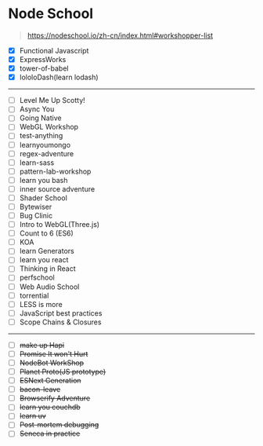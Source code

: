 # Node School

> https://nodeschool.io/zh-cn/index.html#workshopper-list

- [x] Functional Javascript
- [x] ExpressWorks
- [x] tower-of-babel
- [x] lololoDash(learn lodash)
---

- [ ] Level Me Up Scotty!
- [ ] Async You
- [ ] Going Native
- [ ] WebGL Workshop
- [ ] test-anything
- [ ] learnyoumongo
- [ ] regex-adventure
- [ ] learn-sass
- [ ] pattern-lab-workshop
- [ ] learn you bash
- [ ] inner source adventure
- [ ] Shader School
- [ ] Bytewiser
- [ ] Bug Clinic
- [ ] Intro to WebGL(Three.js)
- [ ] Count to 6 (ES6)
- [ ] KOA
- [ ] learn Generators
- [ ] learn you react
- [ ] Thinking in React
- [ ] perfschool
- [ ] Web Audio School
- [ ] torrential
- [ ] LESS is more
- [ ] JavaScript best practices
- [ ] Scope Chains & Closures

---
- [ ] ~~make up Hapi~~
- [ ] ~~Promise It won't Hurt~~
- [ ] ~~NodeBot WorkShop~~
- [ ] ~~Planet Proto(JS prototype)~~
- [ ] ~~ESNext Generation~~
- [ ] ~~bacon-leave~~
- [ ] ~~Browserify Adventure~~
- [ ] ~~learn you couchdb~~
- [ ] ~~learn uv~~
- [ ] ~~Post-mortem debugging~~
- [ ] ~~Seneca in practice~~
